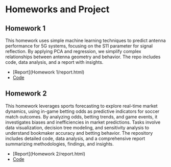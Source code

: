# Homeworks and Project

## Homework 1

This homework uses simple machine learning techniques to predict antenna performance for 5G systems, focusing on the S11 parameter for signal reflection. By applying PCA and regression, we simplify complex relationships between antenna geometry and behavior. The repo includes code, data analysis, and a report with insights.

- [Report](Homework 1/report.html)
- [Code](https://github.com/BU-IE-582/fall-24-lmfaraday/blob/main/Homework%201/code.ipynb)

## Homework 2

This homework leverages sports forecasting to explore real-time market dynamics, using in-game betting odds as predictive indicators for soccer match outcomes. By analyzing odds, betting trends, and game events, it investigates biases and inefficiencies in market predictions. Tasks involve data visualization, decision tree modeling, and sensitivity analysis to understand bookmaker accuracy and betting behavior. The repository includes detailed code, data analysis, and a comprehensive report summarizing methodologies, findings, and insights.

- [Report](Homework 2/report.html)
- [Code]()


